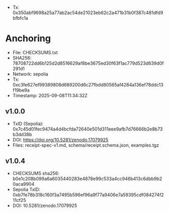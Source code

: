 - Tx: 0x350abf9698a25a77ab2ac54de21023eb62c2a471b31b0f387c481dfd9bfbfc1a
# Anchoring

- File: CHECKSUMS.txt
- SHA256: 78708722dd6b125d2d8516629af8be3675ed30f63f1ac779d523d639d0f291d1
- Network: sepolia
- Tx: 0xc3fe627ef99389808d689200d6c27fbdd80565af4284a136ef78ddc13f19be9a
- Timestamp: 2025-09-08T11:34:32Z

## v1.0.0
- TxID (Sepolia): 0x7c45d01fec9474a4d4bcfda72640e501d311eee9afb7d76666b2e8b73b3dd38b
- DOI: https://doi.org/10.5281/zenodo.17079925
- Files: receipt-spec-v1.md, schema/receipt.schema.json, examples.tgz

## v1.0.4
- CHECKSUMS sha256: b0e1c208b099a6a6035440283e4878e99c533a4cc946b413c6dbb9b20aca9904
- Sepolia TxID: 0xb7fe78b318c160f3a7495b596ef96a9f77a9406e7a59395cdf084274f211cf25
- DOI: 10.5281/zenodo.17079925
